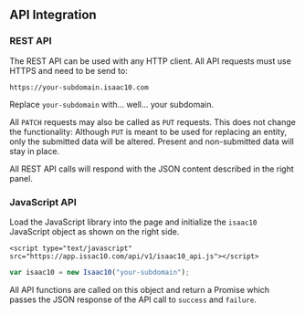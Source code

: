 ## API Integration

### REST API

The REST API can be used with any HTTP client. All API requests must use HTTPS
and need to be send to:

`https://your-subdomain.isaac10.com`

Replace `your-subdomain` with... well... your subdomain.

<aside class="notice">
All <code>PATCH</code> requests may also be called as <code>PUT</code>
requests. This does not change the functionality: Although <code>PUT</code>
is meant to be used for replacing an entity, only the submitted data will be
altered. Present and non-submitted data will stay in place.
</aside>

All REST API calls will respond with the JSON content described in the right
panel.

### JavaScript API

Load the JavaScript library into the page and initialize the `isaac10`
JavaScript object as shown on the right side.

`<script type="text/javascript" src="https://app.issac10.com/api/v1/isaac10_api.js"></script>`

```javascript
var isaac10 = new Isaac10("your-subdomain");
```

All API functions are called on this object and return a Promise which passes
the JSON response of the API call to `success` and `failure`.
